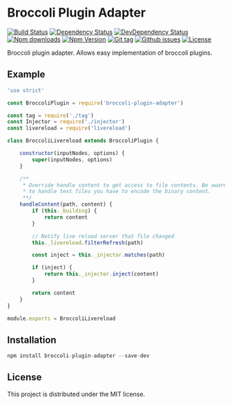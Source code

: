# Broccoli Plugin Adapter

[![Build Status](https://travis-ci.org/stfsy/broccoli-plugin-adapter.svg?branch=master)](https://travis-ci.org/stfsy/broccoli-plugin-adapter)
[![Dependency Status](https://img.shields.io/david/stfsy/broccoli-plugin-adapter.svg)](https://github.com/stfsy/broccoli-plugin-adapter/blob/master/package.json)
[![DevDependency Status](https://img.shields.io/david/dev/stfsy/broccoli-plugin-adapter.svg)](https://github.com/stfsy/broccoli-plugin-adapter/blob/master/package.json)
[![Npm downloads](https://img.shields.io/npm/dm/broccoli-plugin-adapter.svg)](https://www.npmjs.com/package/broccoli-plugin-adapter)
[![Npm Version](https://img.shields.io/npm/v/broccoli-plugin-adapter.svg)](https://www.npmjs.com/package/broccoli-plugin-adapter)
[![Git tag](https://img.shields.io/github/tag/stfsy/broccoli-plugin-adapter.svg)](https://github.com/stfsy/broccoli-plugin-adapter/releases)
[![Github issues](https://img.shields.io/github/issues/stfsy/broccoli-plugin-adapter.svg)](https://github.com/stfsy/broccoli-plugin-adapter/issues)
[![License](https://img.shields.io/npm/l/broccoli-plugin-adapter.svg)](https://github.com/stfsy/broccoli-plugin-adapter/blob/master/LICENSE)

Broccoli plugin adapter. Allows easy implementation of broccoli plugins.

## Example
```js
'use strict'

const BroccoliPlugin = require('broccoli-plugin-adapter')

const tag = require('./tag')
const Injector = require('./injector')
const livereload = require('livereload')

class BroccoliLivereload extends BroccoliPlugin {

    constructor(inputNodes, options) {
        super(inputNodes, options)
    }

    /**
     * Override handle content to get access to file contents. Be aware that
     * to handle text files you have to encode the binary content.
     **/
    handleContent(path, content) {
        if (this._building) {
            return content
        }

        // Notify live reload server that file changed
        this._livereload.filterRefresh(path)

        const inject = this._injector.matches(path)

        if (inject) {
            return this._injector.inject(content)
        }

        return content
    }
}

module.exports = BroccoliLivereload
```

## Installation

```js
npm install broccoli-plugin-adapter --save-dev
```

## License

This project is distributed under the MIT license.